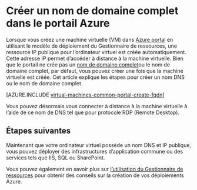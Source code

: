 <properties
   pageTitle="Créer le nom de domaine complet d’un ordinateur virtuel dans Azure portal | Microsoft Azure"
   description="Apprenez à créer un nom de domaine complet ou nom de domaine complet pour un gestionnaire de ressources en fonction de machine virtuelle dans le portail Azure."
   services="virtual-machines-windows"
   documentationCenter=""
   authors="iainfoulds"
   manager="timlt"
   editor="tysonn"
   tags="azure-resource-manager"/>

<tags
   ms.service="virtual-machines-windows"
   ms.devlang="na"
   ms.topic="article"
   ms.tgt_pltfrm="vm-windows"
   ms.workload="infrastructure-services"
   ms.date="08/24/2016"
   ms.author="iainfou"/>

# <a name="create-a-fully-qualified-domain-name-in-the-azure-portal"></a>Créer un nom de domaine complet dans le portail Azure
Lorsque vous créez une machine virtuelle (VM) dans [Azure portal](https://portal.azure.com) en utilisant le modèle de déploiement du Gestionnaire de ressources, une ressource IP publique pour l’ordinateur virtuel est créée automatiquement. Cette adresse IP permet d’accéder à distance à la machine virtuelle. Bien que le portail ne crée pas un [nom de domaine complet](https://en.wikipedia.org/wiki/Fully_qualified_domain_name)ou le nom de domaine complet, par défaut, vous pouvez créer une fois que la machine virtuelle est créée. Cet article explique les étapes pour créer un nom DNS ou le nom de domaine complet.

[AZURE.INCLUDE [virtual-machines-common-portal-create-fqdn](../../includes/virtual-machines-common-portal-create-fqdn.md)]

Vous pouvez désormais vous connecter à distance à la machine virtuelle à l’aide de ce nom de DNS tel que pour protocole RDP (Remote Desktop).

## <a name="next-steps"></a>Étapes suivantes
Maintenant que votre ordinateur virtuel possède un nom DNS et IP publique, vous pouvez déployer des infrastructures d’application commune ou des services tels que IIS, SQL ou SharePoint.

Vous pouvez également en savoir plus sur [l’utilisation du Gestionnaire de ressources](../azure-resource-manager/resource-group-overview.md) pour obtenir des conseils sur la création de vos déploiements Azure.